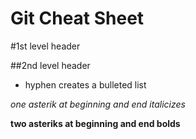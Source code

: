 # Git Cheat Sheet
#1st level header

##2nd level header
- hyphen creates a bulleted list

*one asterik at beginning and end italicizes*

**two asteriks at beginning and end bolds**